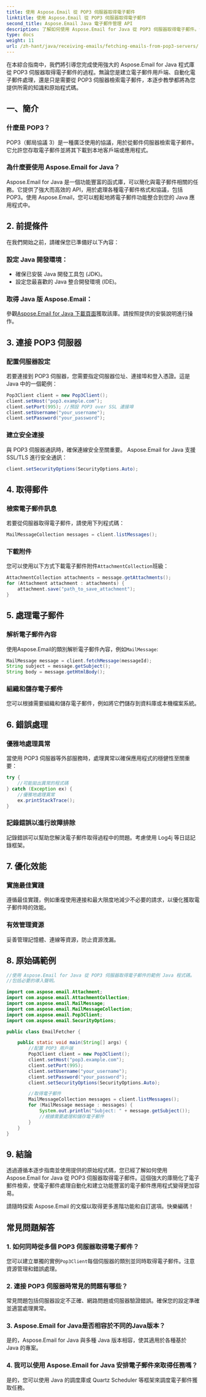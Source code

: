 ```yaml
---
title: 使用 Aspose.Email 從 POP3 伺服器取得電子郵件
linktitle: 使用 Aspose.Email 從 POP3 伺服器取得電子郵件
second_title: Aspose.Email Java 電子郵件管理 API
description: 了解如何使用 Aspose.Email for Java 從 POP3 伺服器取得電子郵件。包含原始碼和常見問題解答的逐步指南。
type: docs
weight: 11
url: /zh-hant/java/receiving-emails/fetching-emails-from-pop3-servers/
---
```

在本綜合指南中，我們將引導您完成使用強大的 Aspose.Email for Java 程式庫從 POP3 伺服器取得電子郵件的過程。無論您是建立電子郵件用戶端、自動化電子郵件處理，還是只是需要從 POP3 伺服器檢索電子郵件，本逐步教學都將為您提供所需的知識和原始程式碼。

## 一、簡介

### 什麼是 POP3？
POP3（郵局協議 3）是一種廣泛使用的協議，用於從郵件伺服器檢索電子郵件。它允許您存取電子郵件並將其下載到本地客戶端或應用程式。

### 為什麼要使用 Aspose.Email for Java？
Aspose.Email for Java 是一個功能豐富的函式庫，可以簡化與電子郵件相關的任務。它提供了強大而高效的 API，用於處理各種電子郵件格式和協議，包括 POP3。使用 Aspose.Email，您可以輕鬆地將電子郵件功能整合到您的 Java 應用程式中。

## 2. 前提條件

在我們開始之前，請確保您已準備好以下內容：

### 設定 Java 開發環境：
- 確保已安裝 Java 開發工具包 (JDK)。
- 設定您最喜歡的 Java 整合開發環境 (IDE)。

### 取得 Java 版 Aspose.Email：
參觀[Aspose.Email for Java 下載頁面](https://releases.aspose.com/email/java/)獲取該庫。請按照提供的安裝說明進行操作。

## 3. 連接 POP3 伺服器

### 配置伺服器設定
若要連接到 POP3 伺服器，您需要指定伺服器位址、連接埠和登入憑證。這是 Java 中的一個範例：

```java
Pop3Client client = new Pop3Client();
client.setHost("pop3.example.com");
client.setPort(995); //預設 POP3 over SSL 連接埠
client.setUsername("your_username");
client.setPassword("your_password");
```

### 建立安全連接
與 POP3 伺服器通訊時，確保連線安全至關重要。 Aspose.Email for Java 支援 SSL/TLS 進行安全通訊：

```java
client.setSecurityOptions(SecurityOptions.Auto);
```

## 4. 取得郵件

### 檢索電子郵件訊息
若要從伺服器取得電子郵件，請使用下列程式碼：

```java
MailMessageCollection messages = client.listMessages();
```

### 下載附件
您可以使用以下方式下載電子郵件附件`AttachmentCollection`班級：

```java
AttachmentCollection attachments = message.getAttachments();
for (Attachment attachment : attachments) {
    attachment.save("path_to_save_attachment");
}
```

## 5. 處理電子郵件

### 解析電子郵件內容
使用Aspose.Email的類別解析電子郵件內容，例如`MailMessage`:

```java
MailMessage message = client.fetchMessage(messageId);
String subject = message.getSubject();
String body = message.getHtmlBody();
```

### 組織和儲存電子郵件
您可以根據需要組織和儲存電子郵件，例如將它們儲存到資料庫或本機檔案系統。

## 6. 錯誤處理

### 優雅地處理異常
當使用 POP3 伺服器等外部服務時，處理異常以確保應用程式的穩健性至關重要：

```java
try {
    //可能拋出異常的程式碼
} catch (Exception ex) {
    //優雅地處理異常
    ex.printStackTrace();
}
```

### 記錄錯誤以進行故障排除
記錄錯誤可以幫助您解決電子郵件取得過程中的問題。考慮使用 Log4j 等日誌記錄框架。

## 7. 優化效能

### 實施最佳實踐
遵循最佳實踐，例如重複使用連接和最大限度地減少不必要的請求，以優化獲取電子郵件時的效能。

### 有效管理資源
妥善管理記憶體、連線等資源，防止資源洩漏。

## 8. 原始碼範例

```java
//使用 Aspose.Email for Java 從 POP3 伺服器取得電子郵件的範例 Java 程式碼。
//包括必要的導入聲明。

import com.aspose.email.Attachment;
import com.aspose.email.AttachmentCollection;
import com.aspose.email.MailMessage;
import com.aspose.email.MailMessageCollection;
import com.aspose.email.Pop3Client;
import com.aspose.email.SecurityOptions;

public class EmailFetcher {

    public static void main(String[] args) {
        //配置 POP3 用戶端
        Pop3Client client = new Pop3Client();
        client.setHost("pop3.example.com");
        client.setPort(995);
        client.setUsername("your_username");
        client.setPassword("your_password");
        client.setSecurityOptions(SecurityOptions.Auto);

        //取得電子郵件
        MailMessageCollection messages = client.listMessages();
        for (MailMessage message : messages) {
            System.out.println("Subject: " + message.getSubject());
            //根據需要處理和儲存電子郵件
        }
    }
}
```

## 9. 結論

透過遵循本逐步指南並使用提供的原始程式碼，您已經了解如何使用 Aspose.Email for Java 從 POP3 伺服器取得電子郵件。這個強大的庫簡化了電子郵件檢索，使電子郵件處理自動化和建立功能豐富的電子郵件應用程式變得更加容易。

請隨時探索 Aspose.Email 的文檔以取得更多進階功能和自訂選項。快樂編碼！

## 常見問題解答

### 1. 如何同時從多個 POP3 伺服器取得電子郵件？
您可以建立單獨的實例`Pop3Client`每個伺服器的類別並同時取得電子郵件。注意資源管理和錯誤處理。

### 2. 連接 POP3 伺服器時常見的問題有哪些？
常見問題包括伺服器設定不正確、網路問題或伺服器驗證錯誤。確保您的設定準確並適當處理異常。

### 3. Aspose.Email for Java是否相容於不同的Java版本？
是的，Aspose.Email for Java 與多種 Java 版本相容，使其適用於各種基於 Java 的專案。

### 4. 我可以使用 Aspose.Email for Java 安排電子郵件來取得任務嗎？
是的，您可以使用 Java 的調度庫或 Quartz Scheduler 等框架來調度電子郵件獲取任務。